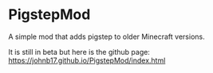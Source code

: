 PigstepMod
============================
A simple mod that adds pigstep to older Minecraft versions.

It is still in beta but here is the github page: https://johnb17.github.io/PigstepMod/index.html
